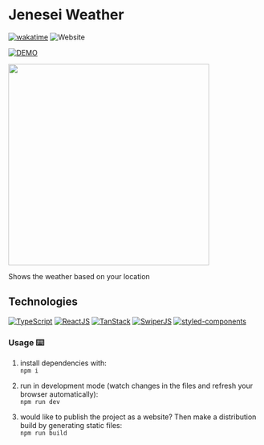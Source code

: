 #  Jenesei Weather

[![wakatime](https://wakatime.com/badge/github/CyrilStrone/jenesei-weather.svg)](https://wakatime.com/badge/github/CyrilStrone/jenesei-weather)
![Website](https://img.shields.io/website?url=https%3A%2F%2Fweather.jenesei.ru%2F)

[![DEMO](https://img.shields.io/badge/live%20demo-0073cf?style=for-the-badge&logoColor=white)](https://weather.jenesei.ru)

<img src="https://i7.imageban.ru/out/2024/02/24/89572dc19b1deedf4217312c19554b7a.gif" height="400">


Shows the weather based on your location

## Technologies
[![TypeScript](https://img.shields.io/badge/TypeScript-007ACC?style=for-the-badge&logoColor=white)](https://www.typescriptlang.org)
[![ReactJS](https://img.shields.io/badge/React-20232A?style=for-the-badge&logoColor=61DAFB)](https://reactjs.org)
[![TanStack](https://img.shields.io/badge/TanStack-FB4F14?style=for-the-badge&logoColor=white)](https://tanstack.com/)
[![SwiperJS](https://img.shields.io/badge/SwiperJS-0080FF?style=for-the-badge&logoColor=white)](https://swiperjs.com//)
[![styled-components](https://img.shields.io/badge/styledcomponents-black?style=for-the-badge&logoColor=white)](https://styled-components.com//)


### Usage ⌨️

1. install dependencies with:  
`npm i`

1. run in development mode (watch changes in the files and refresh your browser automatically):  
`npm run dev`

1. would like to publish the project as a website? Then make a distribution build by generating static files:  
`npm run build` 